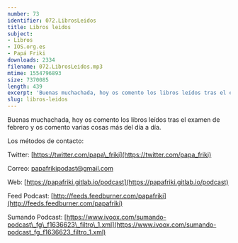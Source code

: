 ```yaml
---
number: 73
identifier: 072.LibrosLeidos
title: Libros leidos
subject:
- Libros
- IOS.org.es
- Papá Friki
downloads: 2334
filename: 072.LibrosLeidos.mp3
mtime: 1554796893
size: 7370085
length: 439
excerpt: 'Buenas muchachada, hoy os comento los libros leídos tras el examen de febrero y os comento varias cosas más del día a día.  '
slug: libros-leidos
---
```

Buenas muchachada, hoy os comento los libros leídos tras el examen de febrero y os comento varias cosas más del día a día.

Los métodos de contacto:

Twitter: [https://twitter.com/papa\_friki](https://twitter.com/papa_friki)

Correo: [papafrikipodast@gmail.com](https://archive.org/details/papafrikipodast@gmail.com)

Web: [https://papafriki.gitlab.io/podcast](https://papafriki.gitlab.io/podcast)

Feed Podcast: [http://feeds.feedburner.com/papafriki](http://feeds.feedburner.com/papafriki)

Sumando Podcast: [https://www.ivoox.com/sumando-podcast\_fg\_f1636623\_filtro\_1.xml](https://www.ivoox.com/sumando-podcast_fg_f1636623_filtro_1.xml)
